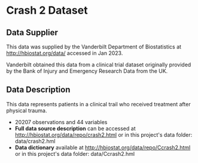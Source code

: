 # Crash 2 Dataset

## Data Supplier

This data was supplied by the Vanderbilt Department of Biostatistics at http://hbiostat.org/data/ accessed in Jan 2023.

Vanderbilt obtained this data from a clinical trial dataset originally provided by the  Bank of Injury and Emergency Research Data from the UK.

## Data Description
This data represents patients in a clinical trail who received treatment after physical trauma.
- 20207 observations and 44 variables
- **Full data source description** can be accessed at http://hbiostat.org/data/repo/crash2.html or in this project's data folder: data/crash2.hml
- **Data dictionary** available at http://hbiostat.org/data/repo/Ccrash2.html or in this project's data folder: data/Ccrash2.hml